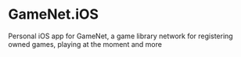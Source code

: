 # GameNet.iOS
Personal iOS app for GameNet, a game library network for registering owned games, playing at the moment and more
